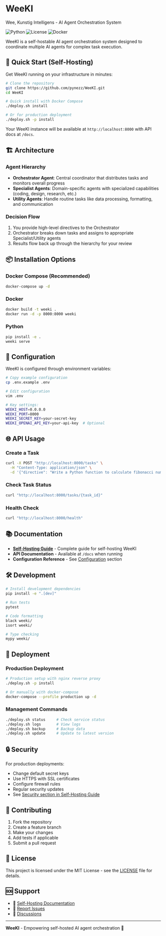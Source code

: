 # WeeKI
Wee, Kunstig Intelligens - AI Agent Orchestration System

![Python](https://img.shields.io/badge/python-v3.8+-blue.svg)
![License](https://img.shields.io/badge/license-MIT-green.svg)
![Docker](https://img.shields.io/badge/docker-ready-blue.svg)

WeeKI is a self-hostable AI agent orchestration system designed to coordinate multiple AI agents for complex task execution.

## 🚀 Quick Start (Self-Hosting)

Get WeeKI running on your infrastructure in minutes:

```bash
# Clone the repository
git clone https://github.com/pynezz/WeeKI.git
cd WeeKI

# Quick install with Docker Compose
./deploy.sh install

# Or for production deployment
./deploy.sh -p install
```

Your WeeKI instance will be available at `http://localhost:8000` with API docs at `/docs`.

## 🏗️ Architecture

### Agent Hierarchy
- **Orchestrator Agent**: Central coordinator that distributes tasks and monitors overall progress
- **Specialist Agents**: Domain-specific agents with specialized capabilities (coding, design, research, etc.)
- **Utility Agents**: Handle routine tasks like data processing, formatting, and communication

### Decision Flow
1. You provide high-level directives to the Orchestrator
2. Orchestrator breaks down tasks and assigns to appropriate Specialist/Utility agents
3. Results flow back up through the hierarchy for your review

## 📦 Installation Options

### Docker Compose (Recommended)
```bash
docker-compose up -d
```

### Docker
```bash
docker build -t weeki .
docker run -d -p 8000:8000 weeki
```

### Python
```bash
pip install -e .
weeki serve
```

## 🔧 Configuration

WeeKI is configured through environment variables:

```bash
# Copy example configuration
cp .env.example .env

# Edit configuration
vim .env

# Key settings:
WEEKI_HOST=0.0.0.0
WEEKI_PORT=8000
WEEKI_SECRET_KEY=your-secret-key
WEEKI_OPENAI_API_KEY=your-api-key  # Optional
```

## 🌐 API Usage

### Create a Task
```bash
curl -X POST "http://localhost:8000/tasks" \
  -H "Content-Type: application/json" \
  -d '{"directive": "Write a Python function to calculate fibonacci numbers"}'
```

### Check Task Status
```bash
curl "http://localhost:8000/tasks/{task_id}"
```

### Health Check
```bash
curl "http://localhost:8000/health"
```

## 📚 Documentation

- **[Self-Hosting Guide](SELF_HOSTING.md)** - Complete guide for self-hosting WeeKI
- **API Documentation** - Available at `/docs` when running
- **Configuration Reference** - See [Configuration](#-configuration) section

## 🛠️ Development

```bash
# Install development dependencies
pip install -e ".[dev]"

# Run tests
pytest

# Code formatting
black weeki/
isort weeki/

# Type checking
mypy weeki/
```

## 🚀 Deployment

### Production Deployment
```bash
# Production setup with nginx reverse proxy
./deploy.sh -p install

# Or manually with docker-compose
docker-compose --profile production up -d
```

### Management Commands
```bash
./deploy.sh status     # Check service status
./deploy.sh logs       # View logs
./deploy.sh backup     # Backup data
./deploy.sh update     # Update to latest version
```

## 🔒 Security

For production deployments:
- Change default secret keys
- Use HTTPS with SSL certificates
- Configure firewall rules
- Regular security updates
- See [Security section in Self-Hosting Guide](SELF_HOSTING.md#security-considerations)

## 🤝 Contributing

1. Fork the repository
2. Create a feature branch
3. Make your changes
4. Add tests if applicable
5. Submit a pull request

## 📄 License

This project is licensed under the MIT License - see the [LICENSE](LICENSE) file for details.

## 🆘 Support

- 📖 [Self-Hosting Documentation](SELF_HOSTING.md)
- 🐛 [Report Issues](https://github.com/pynezz/WeeKI/issues)
- 💬 [Discussions](https://github.com/pynezz/WeeKI/discussions)

---

**WeeKI** - Empowering self-hosted AI agent orchestration 🤖
